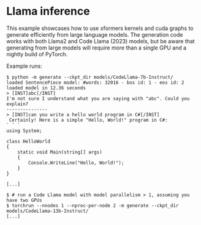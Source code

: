 # Llama inference

This example showcases how to use xformers kernels and cuda graphs to generate efficiently from large language models. The generation code works with both Llama2 and Code Llama (2023) models, but be aware that generating from large models will require more than a single GPU and a nightly build of PyTorch.

Example runs:
```console
$ python -m generate --ckpt_dir models/CodeLlama-7b-Instruct/
loaded SentencePiece model: #words: 32016 - bos id: 1 - eos id: 2
loaded model in 12.36 seconds
> [INST]abc[/INST] 
I'm not sure I understand what you are saying with "abc". Could you explain?
---------------
> [INST]can you write a hello world program in C#[/INST]
 Certainly! Here is a simple "Hello, World!" program in C#:
` ` `
using System;

class HelloWorld
{
    static void Main(string[] args)
    {
        Console.WriteLine("Hello, World!");
    }
}

[...]

$ # run a Code Llama model with model parallelism > 1, assuming you have two GPUs
$ torchrun --nnodes 1 --nproc-per-node 2 -m generate --ckpt_dir models/CodeLlama-13b-Instruct/
[...]
```
